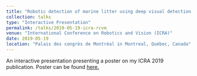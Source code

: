 ```yaml
---
title: "Robotic detection of marine litter using deep visual detection models""
collection: talks
type: "Interactive Presentation"
permalink: /talks/2019-05-19-icra-rcvm
venue: "International Conference on Robotics and Vision (ICRA)"
date: 2019-05-19
location: "Palais des congrès de Montréal in Montreal, Québec, Canada"
---
```

An interactive presentation presenting a poster on my ICRA 2019 publication. Poster can be found [here.](https://fultonms.github.io/files/talks/rcvm_icra_2019_poster.pdf)